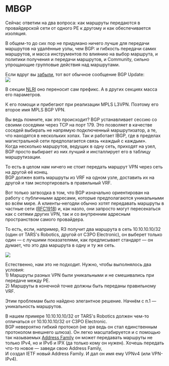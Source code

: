 # MBGP

Сейчас ответим на два вопроса: как маршруты передаются в провайдерской сети от одного PE к другому и как обеспечивается изоляция.

В общем-то до сих пор не придумано ничего лучше для передачи маршрутов на удалённые узлы, чем BGP: и гибкость передачи самих маршрутов, и масса инструментов по влиянию на выбор маршрута, и политики получения и передачи маршрутов, и Community, сильно упрощающие групповые действия над маршрутами.

Если вдруг вы [забыли](https://linkmeup.ru/blog/65.html), тот вот обычное сообщение BGP Update:  
![](https://dan4i4ek.info/src/0_b9242_86b25cb8_XXXL.png)

В секции [NLRI](http://lookmeup.linkmeup.ru/#term541) оно переносит сам префикс. А в других секциях масса его параметров.

К его помощи и прибегают при реализации MPLS L3VPN. Поэтому его второе имя MPLS BGP VPN.

Вы ведь помните, как это происходит? BGP устанавливает сессию со своими соседями через TCP на порт 179. Это позволяет в качестве соседей выбирать не напрямую подключенный маршрутизатор, а те, что находятся в нескольких хопах. Так и работает IBGP, где в пределах магистральной сети предполагается связь «каждый с каждым».  
Когда несколько маршрутов, ведущих в одну сеть, приходят на узел, BGP просто выбирает из них лучший и инсталлирует его в таблицу маршрутизации.

То есть в целом нам ничего не стоит передать маршрут VPN через сеть на другой её конец.  
BGP должен взять маршруты из VRF на одном узле, доставить их на другой и там экспортировать в правильный VRF.

Вот только загвоздка в том, что BGP изначально ориентирован на работу с публичными адресами, которые предполагаются уникальными во всём мире. А клиенты-негодяи обычно хотят передавать маршруты в частные сети \([RFC1918](https://tools.ietf.org/html/rfc1918)\) и, как назло, они запросто могут пересекаться как с сетями других VPN, так и со внутренним адресным пространством самого провайдера.

То есть, если, например, R3 получит два маршрута в сеть 10.10.10.10/32 \(один от TARS's Robotics, другой от C3PO Electronic\), он выберет только один — с лучшими показателями, как предписывает стандарт — он думает, что это два маршрута в одну и ту же сеть.

![](https://img-fotki.yandex.ru/get/40777/83739833.55/0_10e8a9_af11c402_orig.png)

Естественно, нам это не подходит. Нужно, чтобы выполнялось два условия:  
1\) Маршруты разных VPN были уникальными и не смешивались при передаче между PE.  
2\) Маршруты в конечной точке должны быть переданы правильному VRF.

Этим проблемам было найдено элегантное решение. Начнём с п.1 — уникальность маршрутов.

В нашем примере 10.10.10.10/32 от TARS's Robotics должен чем-то отличаться от 10.10.10.10/32 от C3PO Electronic.  
BGP невероятно гибкий протокол \(не зря ведь он стал единственным протоколом внешнего шлюза\). Он легко масштабируется и с помощью так называемых [Address Family](http://lookmeup.linkmeup.ru/#term569) он может передавать маршруты не только IPv4, но и IPv6 и IPX \(да только кому он нужен\). Хочешь передать что-то новое — заведи свою Address Family,  
И создал IETF новый Address Family. И дал он имя ему VPNv4 \(или VPN-IPv4\).
